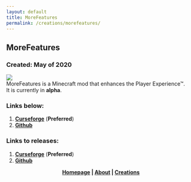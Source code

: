 ```yaml
---
layout: default
title: MoreFeatures
permalink: /creations/morefeatures/
---
```

## MoreFeatures
### Created: May of 2020
![](https://github.com/xf8b/MoreFeatures/blob/1.15.2/src/main/resources/logo.png?raw)  
MoreFeatures is a Minecraft mod that enhances the Player Experience™.  
It is currently in **alpha**.  
### Links below:
1. [**Curseforge**](https://www.curseforge.com/minecraft/mc-mods/morefeatures/) \(**Preferred**\)  
2. [**Github**](https://github.com/xf8b/MoreFeatures)  

### Links to releases:
1. [**Curseforge**](https://www.curseforge.com/minecraft/mc-mods/morefeatures/files) \(**Preferred**\)  
2. [**Github**](https://github.com/xf8b/MoreFeatures/releases)  
<p align="center">
  <strong> <a href="https://xf8b.github.io">Homepage</a> | <a href="https://xf8b.github.io/about/">About</a> | <a href="https://xf8b.github.io/creations/">Creations</a> </strong>
</p>
